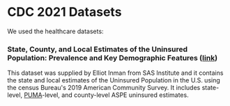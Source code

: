 # CDC 2021 Datasets

We used the healthcare datasets:

### State, County, and Local Estimates of the Uninsured Population: Prevalence and Key Demographic Features ([link](https://aspe.hhs.gov/reports/state-county-local-estimates-uninsured-population-prevalence-key-demographic-features))
This dataset was supplied by Elliot Inman from SAS Institute and it contains the state and local estimates of the Uninsured Population in the U.S. using the census Bureau's 2019 American Community Survey. It includes state-level, [PUMA](https://www.census.gov/programs-surveys/geography/guidance/geo-areas/pumas.html)-level, and county-level ASPE uninsured estimates.
